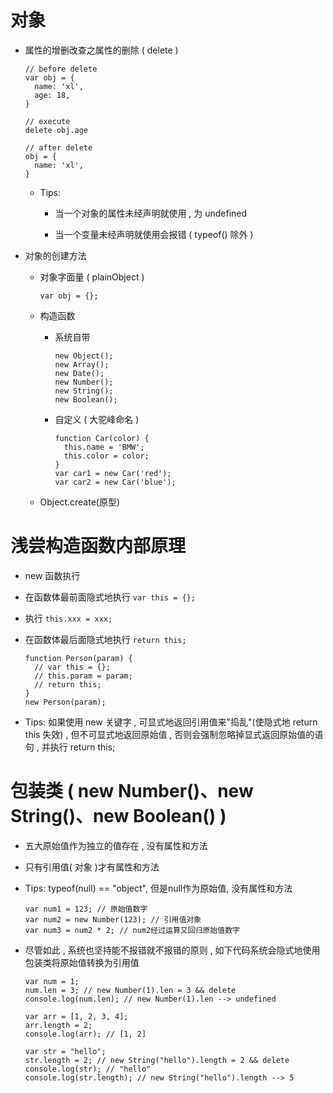 # 对象

- 属性的增删改查之属性的删除 ( delete )

  ```
  // before delete
  var obj = {
    name: 'xl',
    age: 18,
  }

  // execute
  delete obj.age

  // after delete
  obj = {
    name: 'xl',
  }
  ```

  - Tips: 

    - 当一个对象的属性未经声明就使用 , 为 undefined

    - 当一个变量未经声明就使用会报错 ( typeof() 除外 )

- 对象的创建方法

  - 对象字面量 ( plainObject )

    ```
    var obj = {};
    ```

  - 构造函数

    - 系统自带

      ```
      new Object();
      new Array();
      new Date();
      new Number();
      new String();
      new Boolean();
      ```

    - 自定义 ( 大驼峰命名 )

      ```
      function Car(color) {
        this.name = 'BMW';
        this.color = color;
      }
      var car1 = new Car('red');
      var car2 = new Car('blue');
      ```

  - Object.create(原型)

# 浅尝构造函数内部原理

- new 函数执行

- 在函数体最前面隐式地执行 ```var this = {};```

- 执行 ```this.xxx = xxx;```

- 在函数体最后面隐式地执行 ```return this;```

  ```
  function Person(param) {
    // var this = {};
    // this.param = param;
    // return this;
  }
  new Person(param);
  ```

- Tips: 如果使用 new 关键字 , 可显式地返回引用值来"捣乱"(使隐式地 return this 失效) , 但不可显式地返回原始值 , 否则会强制忽略掉显式返回原始值的语句 , 并执行 return this;

# 包装类 ( new Number()、new String()、new Boolean() )

- 五大原始值作为独立的值存在 , 没有属性和方法

- 只有引用值( 对象 )才有属性和方法

- Tips: typeof(null) == "object", 但是null作为原始值, 没有属性和方法

  ```
  var num1 = 123; // 原始值数字
  var num2 = new Number(123); // 引用值对象
  var num3 = num2 * 2; // num2经过运算又回归原始值数字
  ```

- 尽管如此 , 系统也坚持能不报错就不报错的原则 , 如下代码系统会隐式地使用包装类将原始值转换为引用值

  ```
  var num = 1;
  num.len = 3; // new Number(1).len = 3 && delete
  console.log(num.len); // new Number(1).len --> undefined
  ```

  ```
  var arr = [1, 2, 3, 4];
  arr.length = 2;
  console.log(arr); // [1, 2]

  var str = "hello";
  str.length = 2; // new String("hello").length = 2 && delete
  console.log(str); // "hello"
  console.log(str.length); // new String("hello").length --> 5
  ```